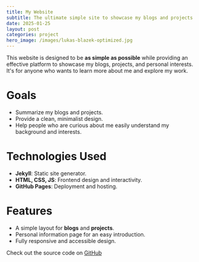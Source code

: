 ```yaml
---
title: My Website
subtitle: The ultimate simple site to showcase my blogs and projects
date: 2025-01-25
layout: post
categories: project
hero_image: /images/lukas-blazek-optimized.jpg
---
```


This website is designed to be **as simple as possible** while providing an effective platform to showcase my blogs, projects, and personal interests. It's for anyone who wants to learn more about me and explore my work.

# Goals
- Summarize my blogs and projects.
- Provide a clean, minimalist design.
- Help people who are curious about me easily understand my background and interests.

# Technologies Used

- **Jekyll**: Static site generator.
- **HTML, CSS, JS**: Frontend design and interactivity.
- **GitHub Pages**: Deployment and hosting.

# Features

- A simple layout for **blogs** and **projects**.
- Personal information page for an easy introduction.
- Fully responsive and accessible design.

Check out the source code on [GitHub](https://github.com/koichincom/my-website)